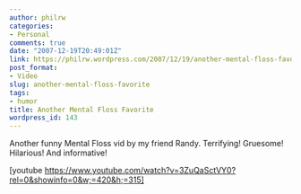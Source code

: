 ```yaml
---
author: philrw
categories:
- Personal
comments: true
date: "2007-12-19T20:49:01Z"
link: https://philrw.wordpress.com/2007/12/19/another-mental-floss-favorite/
post_format:
- Video
slug: another-mental-floss-favorite
tags:
- humor
title: Another Mental Floss Favorite
wordpress_id: 143
---
```


Another funny Mental Floss vid by my friend Randy. Terrifying! Gruesome! Hilarious! And informative!

[youtube https://www.youtube.com/watch?v=3ZuQaSctVY0?rel=0&showinfo=0&w;=420&h;=315]
